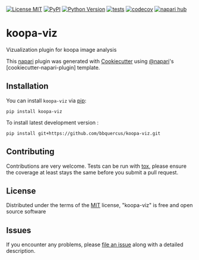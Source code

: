 [![License MIT](https://img.shields.io/pypi/l/koopa-viz.svg?color=green)](https://github.com/bbquercus/koopa-viz/raw/main/LICENSE)
[![PyPI](https://img.shields.io/pypi/v/koopa-viz.svg?color=green)](https://pypi.org/project/koopa-viz)
[![Python Version](https://img.shields.io/pypi/pyversions/koopa-viz.svg?color=green)](https://python.org)
[![tests](https://github.com/bbquercus/koopa-viz/workflows/tests/badge.svg)](https://github.com/bbquercus/koopa-viz/actions)
[![codecov](https://codecov.io/gh/bbquercus/koopa-viz/branch/main/graph/badge.svg)](https://codecov.io/gh/bbquercus/koopa-viz)
[![napari hub](https://img.shields.io/endpoint?url=https://api.napari-hub.org/shields/koopa-viz)](https://napari-hub.org/plugins/koopa-viz)

# koopa-viz

Vizualization plugin for koopa image analysis

This [napari] plugin was generated with [Cookiecutter] using [@napari]'s [cookiecutter-napari-plugin] template.

## Installation

You can install `koopa-viz` via [pip]:

    pip install koopa-viz

To install latest development version :

    pip install git+https://github.com/bbquercus/koopa-viz.git

## Contributing

Contributions are very welcome. Tests can be run with [tox], please ensure
the coverage at least stays the same before you submit a pull request.

## License

Distributed under the terms of the [MIT] license,
"koopa-viz" is free and open source software

## Issues

If you encounter any problems, please [file an issue] along with a detailed description.

[napari]: https://github.com/napari/napari
[Cookiecutter]: https://github.com/audreyr/cookiecutter
[@napari]: https://github.com/napari
[MIT]: http://opensource.org/licenses/MIT
[file an issue]: https://github.com/bbquercus/koopa-viz/issues
[tox]: https://tox.readthedocs.io/en/latest/
[pip]: https://pypi.org/project/pip/
